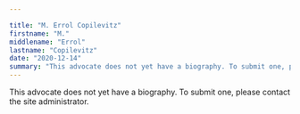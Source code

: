 ```yaml
---

title: "M. Errol Copilevitz"
firstname: "M."
middlename: "Errol"
lastname: "Copilevitz"
date: "2020-12-14"
summary: "This advocate does not yet have a biography. To submit one, please contact the site administrator."
---
```

This advocate does not yet have a biography. To submit one, please contact the site administrator.

